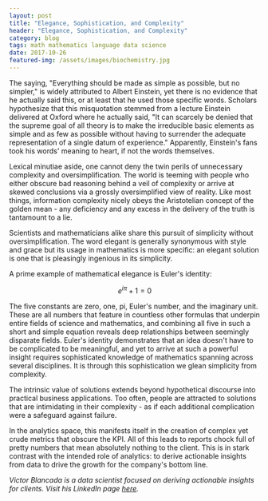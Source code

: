 ```yaml
---
layout: post
title: "Elegance, Sophistication, and Complexity"
header: "Elegance, Sophistication, and Complexity"
category: blog
tags: math mathematics language data science
date: 2017-10-26
featured-img: /assets/images/biochemistry.jpg
---
```


<script type="text/javascript" async
  src="https://cdn.mathjax.org/mathjax/latest/MathJax.js?config=TeX-MML-AM_CHTML">
</script>

The saying, "Everything should be made as simple as possible, but no simpler," is widely attributed to Albert Einstein, yet there is no evidence that he actually said this, or at least that he used those specific words. Scholars hypothesize that this misquotation stemmed from a lecture Einstein delivered at Oxford where he actually said, "It can scarcely be denied that the supreme goal of all theory is to make the irreducible basic elements as simple and as few as possible without having to surrender the adequate representation of a single datum of experience." Apparently, Einstein's fans took his words' meaning to heart, if not the words themselves.

Lexical minutiae aside, one cannot deny the twin perils of unnecessary complexity and oversimplification. The world is teeming with people who either obscure bad reasoning behind a veil of complexity or arrive at skewed conclusions via a grossly oversimplified view of reality. Like most things, information complexity nicely obeys the Aristotelian concept of the golden mean - any deficiency and any excess in the delivery of the truth is tantamount to a lie.

Scientists and mathematicians alike share this pursuit of simplicity without oversimplification. The word elegant is generally synonymous with style and grace but its usage in mathematics is more specific: an elegant solution is one that is pleasingly ingenious in its simplicity.

A prime example of mathematical elegance is Euler's identity:

$$e^{i\pi} + 1 = 0$$

The five constants are zero, one, pi, Euler's number, and the imaginary unit. These are all numbers that feature in countless other formulas that underpin entire fields of science and mathematics, and combining all five in such a short and simple equation reveals deep relationships between seemingly disparate fields. Euler's identity demonstrates that an idea doesn't have to be complicated to be meaningful, and yet to arrive at such a powerful insight requires sophisticated knowledge of mathematics spanning across several disciplines. It is through this sophistication we glean simplicity from complexity.

The intrinsic value of solutions extends beyond hypothetical discourse into practical business applications. Too often, people are attracted to solutions that are intimidating in their complexity - as if each additional complication were a safeguard against failure. 

In the analytics space, this manifests itself in the creation of complex yet crude metrics that obscure the KPI. All of this leads to reports chock full of pretty numbers that mean absolutely nothing to the client. This is in stark contrast with the intended role of analytics: to derive actionable insights from data to drive the growth for the company's bottom line.

*Victor Blancada is a data scientist focused on deriving actionable insights for clients. Visit his LinkedIn page [here](https://www.linkedin.com/in/geloblancada/).* 
